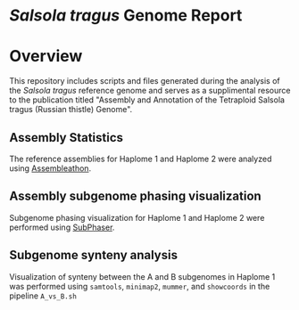 # _Salsola tragus_ Genome Report

# Overview

This repository includes scripts and files generated during the analysis of the _Salsola tragus_ reference genome and serves as a supplimental resource to the publication titled "Assembly and Annotation of the Tetraploid Salsola tragus (Russian thistle) Genome". 

## Assembly Statistics 

The reference assemblies for Haplome 1 and Haplome 2 were analyzed using [Assembleathon](https://github.com/KorfLab/Assemblathon/blob/master/assemblathon_stats.pl). 

## Assembly subgenome phasing visualization

Subgenome phasing visualization for Haplome 1 and Haplome 2 were performed using [SubPhaser](https://github.com/zhangrengang/SubPhaser). 

## Subgenome synteny analysis

Visualization of synteny between the A and B subgenomes in Haplome 1 was performed using `samtools`, `minimap2`, `mummer`, and `showcoords` in the pipeline `A_vs_B.sh` 

